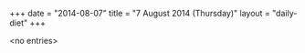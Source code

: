 +++
date = "2014-08-07"
title = "7 August 2014 (Thursday)"
layout = "daily-diet"
+++

\<no entries\>